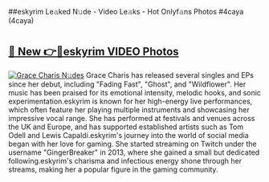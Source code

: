##eskyrim Le𝚊ked N𝚞de - Video Le𝚊ks - Hot Onlyf𝚊ns Photos #4caya (4caya)

# <h2><a href="https://mediaupload.pro?title=eskyrim&ref=9FEB">🔗 New 👉🔴eskyrim VIDEO Photos</a></h2>

[![Grace Charis N𝚞des](https://i.imgur.com/rIISA9y.gif)](https://mediaupload.pro?title=eskyrim&ref=9FEB)
Grace Charis has released several singles and EPs since her debut, including "Fading Fast", "Ghost", and "Wildflower". Her music has been praised for its emotional intensity, melodic hooks, and sonic experimentation.eskyrim is known for her high-energy live performances, which often feature her playing multiple instruments and showcasing her impressive vocal range. She has performed at festivals and venues across the UK and Europe, and has supported established artists such as Tom Odell and Lewis Capaldi.eskyrim's journey into the world of social media began with her love for gaming. She started streaming on Twitch under the username "GingerBreaker" in 2013, where she gained a small but dedicated following.eskyrim's charisma and infectious energy shone through her streams, making her a popular figure in the gaming community.